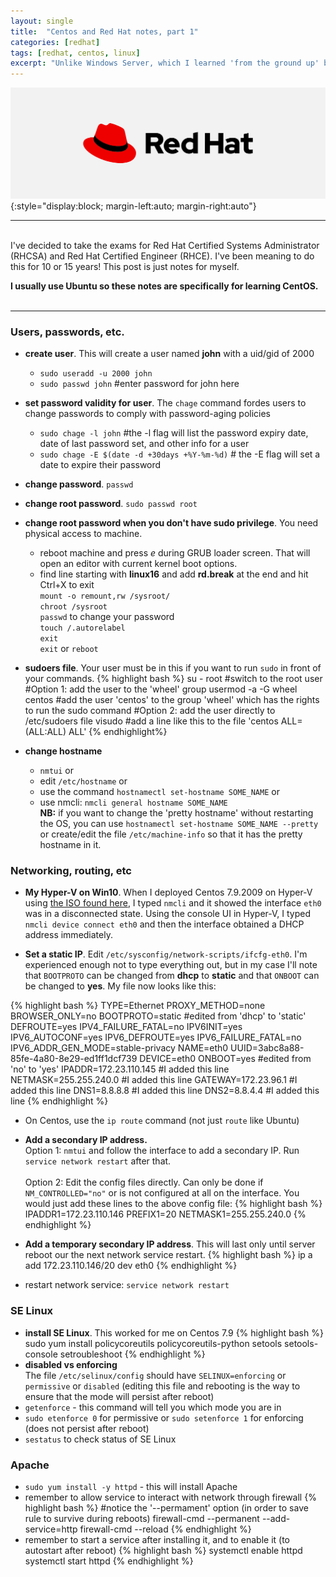 ```yaml
---
layout: single
title:  "Centos and Red Hat notes, part 1"
categories: [redhat]
tags: [redhat, centos, linux]
excerpt: "Unlike Windows Server, which I learned 'from the ground up' by reading textbooks, I've just sort of learned Linux on the job over the years. Now I'm going back to learn the basics: history, fundamentals, and things I've always glossed over." #this is a custom variable meant for a short description to be displayed on home page
---
```

![Red Hat logo](/assets/red-hat-logo.svg){:style="display:block; margin-left:auto; margin-right:auto"} 
<hr />
<br/>
<!-- begin_excerpt -->
I've decided to take the exams for Red Hat Certified Systems Administrator (RHCSA) and Red Hat Certified Engineer (RHCE). I've been meaning to do this for 10 or 15 years! This post is just notes for myself. 

<!-- end_excerpt -->
**I usually use Ubuntu so these notes are specifically for learning CentOS.**
<br/><br/>
<hr />

### Users, passwords, etc.
- **create user**. This will create a user named **john** with a uid/gid of 2000
  - ```sudo useradd -u 2000 john```
  - ```sudo passwd john``` #enter password for john here
- **set password validity for user**. The ```chage``` command fordes users to change passwords to comply with password-aging policies
  - ```sudo chage -l john``` #the -l flag will list the password expiry date, date of last password set, and other info for a user
  - ```sudo chage -E $(date -d +30days +%Y-%m-%d)``` # the -E flag will set a date to expire their password
- **change password**. ```passwd```
- **change root password**. ```sudo passwd root```
- **change root password when you don't have sudo privilege**. You need physical access to machine.
  - reboot machine and press *e* during GRUB loader screen. That will open an editor with current kernel boot options.
  - find line starting with **linux16** and add **rd.break** at the end and hit Ctrl+X to exit<br/>
    ```mount -o remount,rw /sysroot/```<br/>
    ```chroot /sysroot```<br/>
    ```passwd``` to change your password<br/>
    ```touch /.autorelabel```<br/>
    ```exit```<br/>
    ```exit``` or ```reboot```<br/>

- **sudoers file**. Your user must be in this if you want to run ```sudo``` in front of your commands.
{% highlight bash %}
su - root                       #switch to the root user
#Option 1: add the user to the 'wheel' group
usermod -a -G wheel centos      #add the user 'centos' to the group 'wheel' which has the rights to run the sudo command
#Option 2: add the user directly to /etc/sudoers file
visudo
#add a line like this to the file 'centos ALL=(ALL:ALL) ALL'
{% endhighlight%}
- **change hostname**
  - ```nmtui``` or
  - edit ```/etc/hostname``` or
  - use the command ```hostnamectl set-hostname SOME_NAME``` or
  - use nmcli: ```nmcli general hostname SOME_NAME```<br/>
  **NB:** if you want to change the 'pretty hostname' without restarting the OS, you can use ```hostnamectl set-hostname SOME_NAME --pretty``` or create/edit the file ```/etc/machine-info``` so that it has the pretty hostname in it.

### Networking, routing, etc
- **My Hyper-V on Win10**. When I deployed Centos 7.9.2009 on Hyper-V using [the ISO found here](https://mirrors.mit.edu/centos/7.9.2009/isos/x86_64/), I typed ```nmcli``` and it showed the interface ```eth0``` was in a disconnected state. Using the console UI in Hyper-V, I typed ```nmcli device connect eth0``` and then the interface obtained a DHCP address immediately.

- **Set a static IP**. Edit ```/etc/sysconfig/network-scripts/ifcfg-eth0```. I'm experienced enough not to type everything out, but in my case I'll note that ```BOOTPROTO``` can be changed from **dhcp** to **static** and that ```ONBOOT``` can be changed to **yes**. My file now looks like this:

{% highlight bash %}
TYPE=Ethernet
PROXY_METHOD=none
BROWSER_ONLY=no
BOOTPROTO=static        #edited from 'dhcp' to 'static'
DEFROUTE=yes
IPV4_FAILURE_FATAL=no
IPV6INIT=yes
IPV6_AUTOCONF=yes
IPV6_DEFROUTE=yes
IPV6_FAILURE_FATAL=no
IPV6_ADDR_GEN_MODE=stable-privacy
NAME=eth0
UUID=3abc8a88-85fe-4a80-8e29-ed1ff1dcf739
DEVICE=eth0
ONBOOT=yes              #edited from 'no' to 'yes'
IPADDR=172.23.110.145   #I added this line
NETMASK=255.255.240.0   #I added this line
GATEWAY=172.23.96.1     #I added this line
DNS1=8.8.8.8            #I added this line
DNS2=8.8.4.4            #I added this line
{% endhighlight %}

- On Centos, use the ```ip route``` command (not just ```route``` like Ubuntu)
- **Add a secondary IP address.**<br/>
  Option 1: ```nmtui``` and follow the interface to add a secondary IP. Run ```service network restart``` after that.<br/>
  <br/>
  Option 2: Edit the config files directly. Can only be done if ```NM_CONTROLLED="no"``` or is not configured at all on the interface. You would just add these lines to the above config file:
{% highlight bash %}
IPADDR1=172.23.110.146
PREFIX1=20
NETMASK1=255.255.240.0
{% endhighlight %}
- **Add a temporary secondary IP address**. This will last only until server reboot our the next network service restart.
{% highlight bash %}
ip a add 172.23.110.146/20 dev eth0
{% endhighlight %}

- restart network service: ```service network restart```

### SE Linux
- **install SE Linux**. This worked for me on Centos 7.9
{% highlight bash %}
sudo yum install policycoreutils policycoreutils-python setools setools-console setroubleshoot
{% endhighlight %}
- **disabled vs enforcing**<br/>
The file ```/etc/selinux/config``` should have ```SELINUX=enforcing``` or ```permissive``` or ```disabled``` (editing this file and rebooting is the way to ensure that the mode will persist after reboot)
- ```getenforce``` - this command will tell you which mode you are in
- ```sudo etenforce 0``` for permissive or ```sudo setenforce 1``` for enforcing (does not persist after reboot)
- ```sestatus``` to check status of SE Linux

### Apache
- ```sudo yum install -y httpd``` - this will install Apache
- remember to allow service to interact with network through firewall
{% highlight bash %}
#notice the '--permament' option (in order to save rule to survive during reboots)
firewall-cmd --permanent --add-service=http
firewall-cmd --reload
{% endhighlight %}
- remember to start a service after installing it, and to enable it (to autostart after reboot)
{% highlight bash %}
systemctl enable httpd
systemctl start httpd
{% endhighlight %}